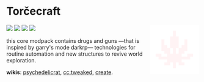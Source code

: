 <h1> Torčecraft </h1> 

<img src="assets/logo.png" alt="Banner" align="right" width="128" height="128" />

<a href="https://modrinth.com/modpack/mc.zba.su/versions"><img src="https://img.shields.io/badge/.mrpack-white?style=flat-square" /></a>
<a href="https://fabulously-optimized.github.io/mrpack-to-zip/?project=kqFCikd7"><img src="https://img.shields.io/badge/.zip-white?style=flat-square" /></a>
<a href="https://modrinth.org/modpack/kqFCikd7"><img src="https://img.shields.io/modrinth/dt/kqFCikd7?logo=modrinth&logoColor=black&style=flat-square&label=open+in+modrinth&color=4493F8&labelColor=white" /></a>
<a href="https://github.com/RichardLitt/standard-readme"><img src="https://img.shields.io/badge/readme%20style-standard-brightgreen.svg?style=flat-square&labelColor=white&color=4493F8" /></a>

this core modpack contains drugs and guns
—that is inspired by garry's mode darkrp—
technologies for routine automation 
and new structures to revive world exploration.

<b>wikis</b>: 
<a href="https://github.com/sollace/psychedelicraft/wiki">psychedelicrat</a>,
<a href="https://tweaked.cc">cc:tweaked</a>,
<a href="https://modrinth.com/mod/create-fabric">create</a>.

